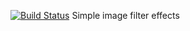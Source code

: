 [![Build Status](https://travis-ci.org/satan06/Emgu.CV_filters.svg?branch=master)](https://travis-ci.org/satan06/Emgu.CV_filters)
Simple image filter effects
